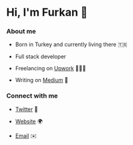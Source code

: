 <h1>Hi, I'm Furkan 👋</h1>

<h3>About me</h3>

- Born in Turkey and currently living there 🇹🇷

- Full stack developer

- Freelancing on [Upwork](https://www.upwork.com/freelancers/furkansuren) 👨🏻‍💻

- Writing on [Medium](https://www.upwork.com/freelancers/furkansuren) 📝
  



<h3 align="left">Connect with me</h3>

- [Twitter](https://twitter.com/surkanfuren) 🐤

- [Website](https://www.furkansuren.com/) 🌍

- [Email](contact@furkansuren.com) ✉️
